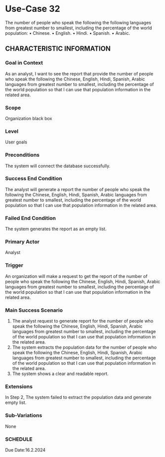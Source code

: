  
# Use-Case 32
The number of people who speak the following the following languages from greatest number to smallest, including the percentage of the world population:
•	Chinese.
•	English.
•	Hindi.
•	Spanish.
•	Arabic.
## CHARACTERISTIC INFORMATION
### Goal in Context
As an analyst, I want to see the report that provide the number of people who speak the following the Chinese, English, Hindi, Spanish, Arabic languages from greatest number to smallest, including the percentage of the world population so that I can use that population information in the related area. 
### Scope
Organization black box
### Level
User goals
### Preconditions
The system will connect the database successfully.
### Success End Condition
The analyst will generate a report the number of people who speak the following the Chinese, English, Hindi, Spanish, Arabic languages from greatest number to smallest, including the percentage of the world population so that I can use that population information in the related area.
### Failed End Condition
The system generates the report as an empty list.
### Primary Actor
Analyst
### Trigger
An organization will make a request to get the report of the number of people who speak the following the Chinese, English, Hindi, Spanish, Arabic languages from greatest number to smallest, including the percentage of the world population so that I can use that population information in the related area. 
### Main Success Scenario
1.  The analyst request to generate report for the number of people who speak the following the Chinese, English, Hindi, Spanish, Arabic languages from greatest number to smallest, including the percentage of the world population so that I can use that population information in the related area.
2.  The system extracts the population data for the number of people who speak the following the Chinese, English, Hindi, Spanish, Arabic languages from greatest number to smallest, including the percentage of the world population so that I can use that population information in the related area.
3.  The system shows a clear and readable report. 
### Extensions
In Step 2, The system failed to extract the population data and generate empty list.
### Sub-Variations
None
### SCHEDULE
Due Date:16.2.2024
